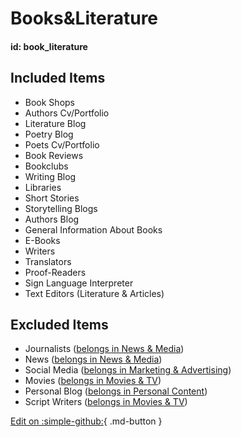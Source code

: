 # Books&Literature

#### id: book_literature

## Included Items

- Book Shops
- Authors Cv/Portfolio
- Literature Blog
- Poetry Blog
- Poets Cv/Portfolio
- Book Reviews
- Bookclubs
- Writing Blog
- Libraries
- Short Stories
- Storytelling Blogs
- Authors Blog
- General Information About Books
- E-Books
- Writers
- Translators
- Proof-Readers
- Sign Language Interpreter
- Text Editors (Literature & Articles)

## Excluded Items

- Journalists ([belongs in News & Media]())
- News ([belongs in News & Media]())
- Social Media ([belongs in Marketing & Advertising]())
- Movies ([belongs in Movies & TV]())
- Personal Blog ([belongs in Personal Content]())
- Script Writers ([belongs in Movies & TV]())

[Edit on :simple-github:](#){ .md-button }
